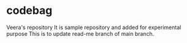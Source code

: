 # codebag
Veera's repository
It is sample repository and added for experimental purpose
This is to update read-me branch of main branch.
